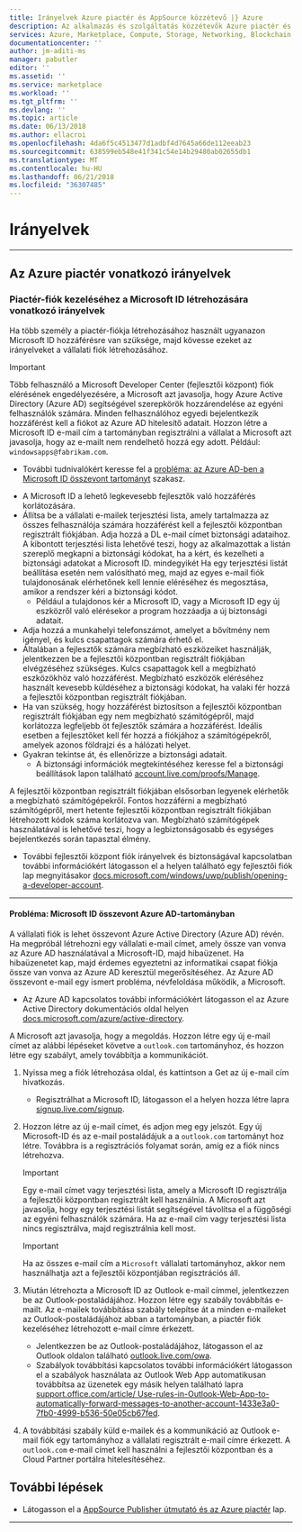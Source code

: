 ```yaml
---
title: Irányelvek Azure piactér és AppSource közzétevő |} Azure
description: Az alkalmazás és szolgáltatás közzétevők Azure piactér és AppSource vonatkozó irányelvek
services: Azure, Marketplace, Compute, Storage, Networking, Blockchain, Security
documentationcenter: ''
author: jm-aditi-ms
manager: pabutler
editor: ''
ms.assetid: ''
ms.service: marketplace
ms.workload: ''
ms.tgt_pltfrm: ''
ms.devlang: ''
ms.topic: article
ms.date: 06/13/2018
ms.author: ellacroi
ms.openlocfilehash: 4da6f5c4513477d1adbf4d7645a66de112eeab23
ms.sourcegitcommit: 638599eb548e41f341c54e14b29480ab02655db1
ms.translationtype: MT
ms.contentlocale: hu-HU
ms.lasthandoff: 06/21/2018
ms.locfileid: "36307485"
---
```

# <a name="guidelines"></a>Irányelvek  

<!--
## Guidelines for AppSource  
-->
---  

## <a name="guidelines-for-azure-marketplace"></a>Az Azure piactér vonatkozó irányelvek  

### <a name="guidelines-for-creating-a-microsoft-id-to-manage-a-marketplace-account"></a>Piactér-fiók kezeléséhez a Microsoft ID létrehozására vonatkozó irányelvek  
Ha több személy a piactér-fiókja létrehozásához használt ugyanazon Microsoft ID hozzáférésre van szüksége, majd kövesse ezeket az irányelveket a vállalati fiók létrehozásához. 

>[!IMPORTANT]
>Több felhasználó a Microsoft Developer Center (fejlesztői központ) fiók elérésének engedélyezésére, a Microsoft azt javasolja, hogy Azure Active Directory (Azure AD) segítségével szerepkörök hozzárendelése az egyéni felhasználók számára. Minden felhasználóhoz egyedi bejelentkezik hozzáférést kell a fiókot az Azure AD hitelesítő adatait. Hozzon létre a Microsoft ID e-mail cím a tartományban regisztrálni a vállalat a Microsoft azt javasolja, hogy az e-mailt nem rendelhető hozzá egy adott. Például: `windowsapps@fabrikam.com`.  
>*   További tudnivalókért keresse fel a [probléma: az Azure AD-ben a Microsoft ID összevont tartományt](#issue-microsoft-id-in-an-azure-ad-federated-domain) szakasz.  

*   A Microsoft ID a lehető legkevesebb fejlesztők való hozzáférés korlátozására. 
*   Állítsa be a vállalati e-mailek terjesztési lista, amely tartalmazza az összes felhasználója számára hozzáférést kell a fejlesztői központban regisztrált fiókjában. Adja hozzá a DL e-mail címet biztonsági adataihoz. A kibontott terjesztési lista lehetővé teszi, hogy az alkalmazottak a listán szereplő megkapni a biztonsági kódokat, ha a kért, és kezelheti a biztonsági adatokat a Microsoft ID. mindegyikét Ha egy terjesztési listát beállítása esetén nem valósítható meg, majd az egyes e-mail fiók tulajdonosának elérhetőnek kell lennie eléréséhez és megosztása, amikor a rendszer kéri a biztonsági kódot.  
    *   Például a tulajdonos kér a Microsoft ID, vagy a Microsoft ID egy új eszközről való elérésekor a program hozzáadja a új biztonsági adatait.  
*   Adja hozzá a munkahelyi telefonszámot, amelyet a bővítmény nem igényel, és kulcs csapattagok számára érhető el.  
*   Általában a fejlesztők számára megbízható eszközeiket használják, jelentkezzen be a fejlesztői központban regisztrált fiókjában elvégzéséhez szükséges. Kulcs csapattagok kell a megbízható eszközökhöz való hozzáférést. Megbízható eszközök eléréséhez használt kevesebb küldéséhez a biztonsági kódokat, ha valaki fér hozzá a fejlesztői központban regisztrált fiókjában.  
*   Ha van szükség, hogy hozzáférést biztosítson a fejlesztői központban regisztrált fiókjában egy nem megbízható számítógépről, majd korlátozza legfeljebb öt fejlesztők számára a hozzáférést. Ideális esetben a fejlesztőket kell fér hozzá a fiókjához a számítógépekről, amelyek azonos földrajzi és a hálózati helyet.  
*   Gyakran tekintse át, és ellenőrizze a biztonsági adatait.  
    *   A biztonsági információk megtekintéséhez keresse fel a biztonsági beállítások lapon található [account.live.com/proofs/Manage](https://account.live.com/proofs/Manage).

A fejlesztői központban regisztrált fiókjában elsősorban legyenek elérhetők a megbízható számítógépekről. Fontos hozzáférni a megbízható számítógépről, mert hetente fejlesztői központban regisztrált fiókjában létrehozott kódok száma korlátozva van. Megbízható számítógépek használatával is lehetővé teszi, hogy a legbiztonságosabb és egységes bejelentkezés során tapasztal élmény. 
*   További fejlesztői központ fiók irányelvek és biztonságával kapcsolatban további információkért látogasson el a helyen található egy fejlesztői fiók lap megnyitásakor [docs.microsoft.com/windows/uwp/publish/opening-a-developer-account](https://docs.microsoft.com/windows/uwp/publish/opening-a-developer-account). 

---  

#### <a name="issue-microsoft-id-in-an-azure-ad-federated-domain"></a>Probléma: Microsoft ID összevont Azure AD-tartományban  
A vállalati fiók is lehet összevont Azure Active Directory (Azure AD) révén. Ha megpróbál létrehozni egy vállalati e-mail címet, amely össze van vonva az Azure AD használatával a Microsoft-ID, majd hibaüzenet. Ha hibaüzenetet kap, majd érdemes egyeztetni az informatikai csapat fiókja össze van vonva az Azure AD keresztül megerősítéséhez. Az Azure AD összevont e-mail egy ismert probléma, névfeloldása működik, a Microsoft.  
*   Az Azure AD kapcsolatos további információkért látogasson el az Azure Active Directory dokumentációs oldal helyen [docs.microsoft.com/azure/active-directory](https://docs.microsoft.com/azure/active-directory).

A Microsoft azt javasolja, hogy a megoldás. Hozzon létre egy új e-mail címet az alábbi lépéseket követve a `outlook.com` tartományhoz, és hozzon létre egy szabályt, amely továbbítja a kommunikációt.  
1.  Nyissa meg a fiók létrehozása oldal, és kattintson a Get az új e-mail cím hivatkozás. 
    *   Regisztrálhat a Microsoft ID, látogasson el a helyen hozza létre lapra [signup.live.com/signup](https://signup.live.com/signup).  
2.  Hozzon létre az új e-mail címet, és adjon meg egy jelszót. Egy új Microsoft-ID és az e-mail postaládájuk a a `outlook.com` tartományt hoz létre. Továbbra is a regisztrációs folyamat során, amíg ez a fiók nincs létrehozva.  

    >[!IMPORTANT]
    >Egy e-mail címet vagy terjesztési lista, amely a Microsoft ID regisztrálja a fejlesztői központban regisztrált kell használnia. A Microsoft azt javasolja, hogy egy terjesztési listát segítségével távolítsa el a függőségi az egyéni felhasználók számára. Ha az e-mail cím vagy terjesztési lista nincs regisztrálva, majd regisztrálnia kell most.    

    >[!Important]
    >Ha az összes e-mail cím a `Microsoft` vállalati tartományhoz, akkor nem használhatja azt a fejlesztői központjában regisztrációs áll.  

3.  Miután létrehozta a Microsoft ID az Outlook e-mail címmel, jelentkezzen be az Outlook-postaládájához. Hozzon létre egy szabály továbbítás e-mailt. Az e-mailek továbbítása szabály telepítse át a minden e-maileket az Outlook-postaládájához abban a tartományban, a piactér fiók kezeléséhez létrehozott e-mail címre érkezett.  
    *   Jelentkezzen be az Outlook-postaládájához, látogasson el az Outlook oldalon található [outlook.live.com/owa](https://outlook.live.com/owa).  
    *   Szabályok továbbítási kapcsolatos további információkért látogasson el a szabályok használata az Outlook Web App automatikusan továbbítsa az üzenetek egy másik helyen található lapra [support.office.com/article/ Use-rules-in-Outlook-Web-App-to-automatically-forward-messages-to-another-account-1433e3a0-7fb0-4999-b536-50e05cb67fed](https://support.office.com/article/Use-rules-in-Outlook-Web-App-to-automatically-forward-messages-to-another-account-1433e3a0-7fb0-4999-b536-50e05cb67fed).  

1.  A továbbítási szabály küld e-mailek és a kommunikáció az Outlook e-mail fiók egy tartományhoz a vállalati regisztrált e-mail címre érkezett. A `outlook.com` e-mail címet kell használni a fejlesztői központban és a Cloud Partner portálra hitelesítéséhez.  

## <a name="next-steps"></a>További lépések
*   Látogasson el a [AppSource Publisher útmutató és az Azure piactér](./marketplace-publishers-guide.md) lap.  
 
---  
